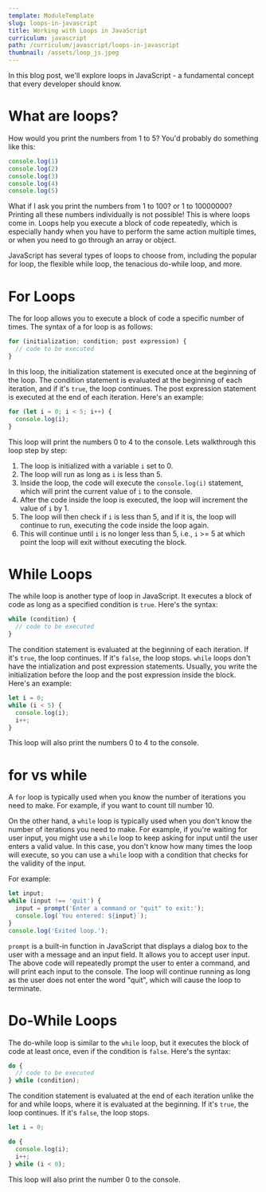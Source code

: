 ```yaml
---
template: ModuleTemplate
slug: loops-in-javascript
title: Working with Loops in JavaScript
curriculum: javascript
path: /curriculum/javascript/loops-in-javascript
thumbnail: /assets/loop_js.jpeg
---
```


In this blog post, we'll explore loops in JavaScript - a fundamental concept that every developer should know.

# What are loops?

How would you print the numbers from 1 to 5?
You'd probably do something like this:

```js
console.log(1)
console.log(2)
console.log(3)
console.log(4)
console.log(5)
```

What if I ask you print the numbers from 1 to 100? or 1 to 10000000?
Printing all these numbers individually is not possible!
This is where loops come in.
Loops help you execute a block of code repeatedly, which is especially handy when you have to perform the same action multiple times, or when you need to go through an array or object.

JavaScript has several types of loops to choose from, including the popular for loop, the flexible while loop, the tenacious do-while loop, and more.

# For Loops

The for loop allows you to execute a block of code a specific number of times. The syntax of a for loop is as follows:

```js
for (initialization; condition; post expression) {
  // code to be executed
}
```

In this loop, the initialization statement is executed once at the beginning of the loop. The condition statement is evaluated at the beginning of each iteration, and if it's `true`, the loop continues.
The post expression statement is executed at the end of each iteration. Here's an example:

```js
for (let i = 0; i < 5; i++) {
  console.log(i);
}
```

This loop will print the numbers 0 to 4 to the console.
Lets walkthrough this loop step by step:

1. The loop is initialized with a variable `i` set to 0.
2. The loop will run as long as `i` is less than 5.
3. Inside the loop, the code will execute the `console.log(i)` statement, which will print the current value of `i` to the console.
4. After the code inside the loop is executed, the loop will increment the value of `i` by 1.
5. The loop will then check if `i` is less than 5, and if it is, the loop will continue to run, executing the code inside the loop again.
6. This will continue until `i` is no longer less than 5, i.e., `i` >= 5 at which point the loop will exit without executing the block.

# While Loops

The while loop is another type of loop in JavaScript.
It executes a block of code as long as a specified condition is `true`. Here's the syntax:

```js
while (condition) {
  // code to be executed
}
```

The condition statement is evaluated at the beginning of each iteration. If it's `true`, the loop continues.
If it's `false`, the loop stops.
`while` loops don't have the intialization and post expression statements.
Usually, you write the initialization before the loop and the post expression inside the block.
Here's an example:

```js
let i = 0;
while (i < 5) {
  console.log(i);
  i++;
}
```

This loop will also print the numbers 0 to 4 to the console.

# for vs while

A `for` loop is typically used when you know the number of iterations you need to make.
For example, if you want to count till number 10.

On the other hand, a `while` loop is typically used when you don't know the number of iterations you need to make. For example, if you're waiting for user input, you might use a `while` loop to keep asking for input until the user enters a valid value. In this case, you don't know how many times the loop will execute, so you can use a `while` loop with a condition that checks for the validity of the input.

For example:

```js
let input;
while (input !== 'quit') {
  input = prompt('Enter a command or "quit" to exit:');
  console.log(`You entered: ${input}`);
}
console.log('Exited loop.');
```

`prompt` is a built-in function in JavaScript that displays a dialog box to the user with a message and an input field.
It allows you to accept user input.
The above code will repeatedly prompt the user to enter a command, and will print each input to the console. The loop will continue running as long as the user does not enter the word "quit", which will cause the loop to terminate.

# Do-While Loops

The do-while loop is similar to the `while` loop, but it executes the block of code at least once, even if the condition is `false`.
Here's the syntax:

```js
do {
  // code to be executed
} while (condition);
```

The condition statement is evaluated at the end of each iteration unlike the for and while loops, where it is evaluated at the beginning.
If it's `true`, the loop continues. If it's `false`, the loop stops.

```js
let i = 0;

do {
  console.log(i);
  i++;
} while (i < 0);
```

This loop will also print the number 0 to the console.
